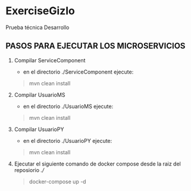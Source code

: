 # ExerciseGizlo
Prueba técnica Desarrollo


## PASOS PARA EJECUTAR LOS MICROSERVICIOS

1. Compilar ServiceComponent
    - en el directorio ./ServiceComponent ejecute:
    > mvn clean install

1. Compilar UsuarioMS
    - en el directorio ./UsuarioMS ejecute:
    > mvn clean install

1. Compilar UsuarioPY
    - en el directorio ./UsuarioPY ejecute:
    > mvn clean install

1. Ejecutar el siguiente comando de docker compose desde la raiz del reposiorio *./* 
    > docker-compose up -d